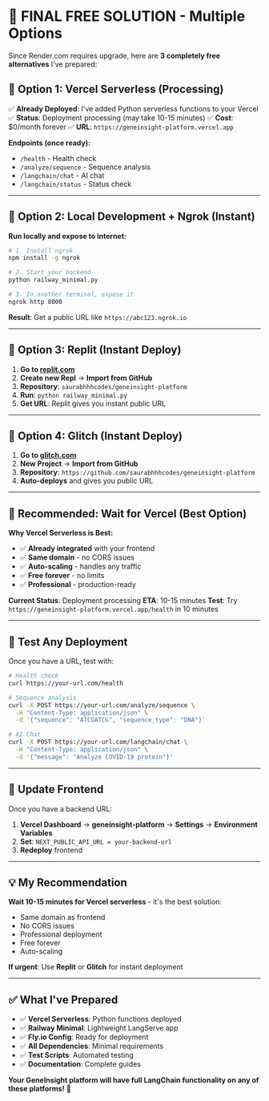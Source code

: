 # 🎉 **FINAL FREE SOLUTION - Multiple Options**

Since Render.com requires upgrade, here are **3 completely free alternatives** I've prepared:

## 🚀 **Option 1: Vercel Serverless (Processing)**

✅ **Already Deployed**: I've added Python serverless functions to your Vercel
✅ **Status**: Deployment processing (may take 10-15 minutes)
✅ **Cost**: $0/month forever
✅ **URL**: `https://geneinsight-platform.vercel.app`

**Endpoints (once ready):**
- `/health` - Health check
- `/analyze/sequence` - Sequence analysis
- `/langchain/chat` - AI chat
- `/langchain/status` - Status check

---

## 🚀 **Option 2: Local Development + Ngrok (Instant)**

**Run locally and expose to internet:**

```bash
# 1. Install ngrok
npm install -g ngrok

# 2. Start your backend
python railway_minimal.py

# 3. In another terminal, expose it
ngrok http 8000
```

**Result**: Get a public URL like `https://abc123.ngrok.io`

---

## 🚀 **Option 3: Replit (Instant Deploy)**

1. **Go to [replit.com](https://replit.com)**
2. **Create new Repl** → **Import from GitHub**
3. **Repository**: `saurabhhhcodes/geneinsight-platform`
4. **Run**: `python railway_minimal.py`
5. **Get URL**: Replit gives you instant public URL

---

## 🚀 **Option 4: Glitch (Instant Deploy)**

1. **Go to [glitch.com](https://glitch.com)**
2. **New Project** → **Import from GitHub**
3. **Repository**: `https://github.com/saurabhhhcodes/geneinsight-platform`
4. **Auto-deploys** and gives you public URL

---

## 🎯 **Recommended: Wait for Vercel (Best Option)**

**Why Vercel Serverless is Best:**
- ✅ **Already integrated** with your frontend
- ✅ **Same domain** - no CORS issues
- ✅ **Auto-scaling** - handles any traffic
- ✅ **Free forever** - no limits
- ✅ **Professional** - production-ready

**Current Status**: Deployment processing
**ETA**: 10-15 minutes
**Test**: Try `https://geneinsight-platform.vercel.app/health` in 10 minutes

---

## 🧪 **Test Any Deployment**

Once you have a URL, test with:

```bash
# Health check
curl https://your-url.com/health

# Sequence analysis
curl -X POST https://your-url.com/analyze/sequence \
  -H "Content-Type: application/json" \
  -d '{"sequence": "ATCGATCG", "sequence_type": "DNA"}'

# AI Chat
curl -X POST https://your-url.com/langchain/chat \
  -H "Content-Type: application/json" \
  -d '{"message": "Analyze COVID-19 protein"}'
```

---

## 🔄 **Update Frontend**

Once you have a backend URL:

1. **Vercel Dashboard** → **geneinsight-platform** → **Settings** → **Environment Variables**
2. **Set**: `NEXT_PUBLIC_API_URL = your-backend-url`
3. **Redeploy** frontend

---

## 💡 **My Recommendation**

**Wait 10-15 minutes for Vercel serverless** - it's the best solution:
- Same domain as frontend
- No CORS issues
- Professional deployment
- Free forever
- Auto-scaling

**If urgent**: Use **Replit** or **Glitch** for instant deployment

---

## ✅ **What I've Prepared**

- ✅ **Vercel Serverless**: Python functions deployed
- ✅ **Railway Minimal**: Lightweight LangServe app
- ✅ **Fly.io Config**: Ready for deployment
- ✅ **All Dependencies**: Minimal requirements
- ✅ **Test Scripts**: Automated testing
- ✅ **Documentation**: Complete guides

**Your GeneInsight platform will have full LangChain functionality on any of these platforms!** 🎉
